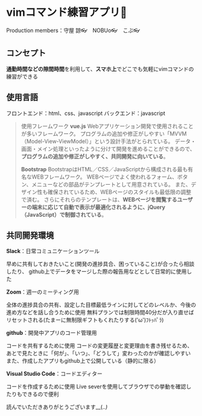 # vimコマンド練習アプリ📱

Production members：守屋 諒👓　NOBUo👓　こぶ👓



## コンセプト

**通勤時間などの隙間時間**を利用して、**スマホ上**でどこでも気軽にvimコマンドの練習ができる



## 使用言語

フロントエンド：html、css、javascript
バックエンド：javascript

> 使用フレームワーク
> **vue.js** 
> Webアプリケーション開発で使用されることが多いフレームワーク。
> プログラムの追加や修正がしやすい「MVVM（Model-View-ViewModel）」という設計手法がとられている。
> データ・画面・メイン処理といったように分けて開発を進めることができるので、
> **プログラムの追加や修正がしやすく、共同開発に向いている**。
>
> **Bootstrap**
> BootstrapはHTML／CSS／JavaScriptから構成される最も有名なWEBフレームワーク。
> WEBページでよく使われるフォーム、ボタン、メニューなどの部品がテンプレートとして用意されている。
> また、デザイン性も確保されているため、WEBページのスタイルも最低限の調整で済む。
> さらにそれらのテンプレートは、**WEBページを閲覧するユーザーの端末に応じて自動で表示が最適化されるように、jQuery（JavaScript）で制御されている**。



##  共同開発環境

**Slack**：日常コミュニケーションツール

早めに共有しておきたいこと(開発の進捗具合、困っていること)が合ったら相談したり、
github上でデータをマージした際の報告用などとして日常的に使用した

**Zoom**：週一のミーティング用

全体の進捗具合の共有、設定した目標最低ラインに対してどのレベルか、今後の進め方などを話し合うために使用
無料プランでは制限時間40分だが入り直せばリセットされる(たまーに無制限ギフトもくれたりする('ω')ﾌﾄｯﾊﾟﾗ)

**github**：開発中アプリのコード管理用

コードを共有するために使用
コードの変更履歴と変更理由を書き残せるため、
あとで見たときに「何が」、「いつ」、「どうして」変わったのかが確認しやすい
また、作成したアプリもgithub上で公開している（静的に限る）

**Visual Studio Code**：コードエディター

コードを作成するために使用
Live severを使用してブラウザでの挙動を確認したりもできるので便利


読んでいただきありがとうございます__(._.)_













